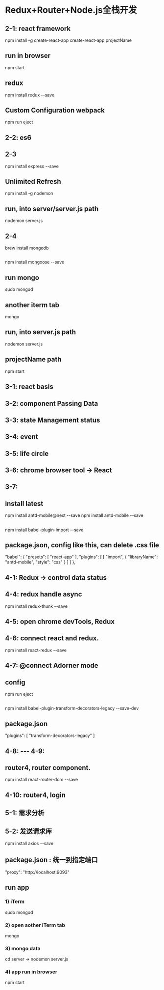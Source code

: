 # Redux+Router+Node.js全栈开发

## 2-1: react framework
npm install -g create-react-app
create-react-app projectName
## run in browser
npm start
## redux
npm install redux --save
## Custom Configuration webpack
npm run eject


## 2-2: es6


## 2-3
npm install express --save
## Unlimited Refresh
npm install -g nodemon
## run, into server/server.js path
nodemon server.js
 

## 2-4
brew install mongodb
## 
npm install mongoose --save
## run mongo
sudo mongod
## another iterm tab
mongo
## run, into server.js path
nodemon server.js
## projectName path
npm start


## 3-1: react basis


## 3-2: component Passing Data


## 3-3: state Management status


## 3-4: event


## 3-5: life circle


## 3-6: chrome browser tool -> React 


## 3-7: 
## install latest
npm install antd-mobile@next --save
npm install antd-mobile --save
## 
npm install babel-plugin-import --save
## package.json, config like this, can delete .css file
"babel": {
    "presets": [
      "react-app"
    ],
    "plugins": [
      [
        "import",
        {
          "libraryName": "antd-mobile",
          "style": "css"
        }
      ]
    ]
  },


## 4-1: Redux -> control data status

 
## 4-4: redux handle async
npm install redux-thunk --save


## 4-5: open chrome devTools, Redux


## 4-6: connect react and redux.
npm install react-redux --save


## 4-7: @connect Adorner mode
## config
npm run eject
##
npm install babel-plugin-transform-decorators-legacy --save-dev
## package.json 
 "plugins": [
    "transform-decorators-legacy"
 ]


## 4-8: --- 4-9:
## router4, router component.
npm install react-router-dom --save


## 4-10: router4, login


## 5-1: 需求分析


## 5-2: 发送请求库
npm install axios --save
## package.json : 统一到指定端口
"proxy": "http://localhost:9093"
## run app
### 1) iTerm
sudo mongod
### 2) open aother iTerm tab
mongo
### 3) mongo data
cd server -> nodemon server.js
### 4) app run in browser
npm start

